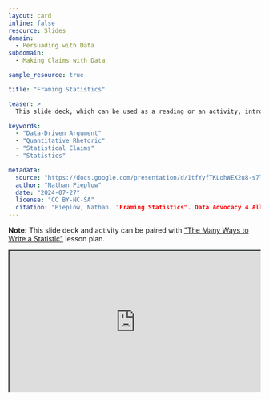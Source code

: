 ```yaml
---
layout: card
inline: false
resource: Slides
domain:
  - Persuading with Data
subdomain:
  - Making Claims with Data

sample_resource: true

title: "Framing Statistics"

teaser: >
  This slide deck, which can be used as a reading or an activity, introduces students to the rhetorical framework of framing theory and explores how this framework can be applied to study and generate statistics and statistical claims.

keywords:
  - "Data-Driven Argument"
  - "Quantitative Rhetoric"
  - "Statistical Claims"
  - "Statistics"

metadata:
  source: "https://docs.google.com/presentation/d/1tfYyfTKLohWEX2u8-s7louyPhrkVh2Gy/edit?usp=sharing&ouid=116941745404208628216&rtpof=true&sd=true"
  author: "Nathan Pieplow"
  date: "2024-07-27"
  license: "CC BY-NC-SA"
  citation: "Pieplow, Nathan. "Framing Statistics". Data Advocacy 4 All, University of Colorado. 27 July 2024 "
---
```


**Note:** This slide deck and activity can be paired with ["The Many Ways to Write a Statistic"](https://da4asandbox.github.io/curricularsite/cards/many-ways-to-write-a-statistic) lesson plan.

<div style="position: relative; padding-bottom: 56.25%; height: 0; overflow: hidden;"><iframe src="https://docs.google.com/presentation/d/1tfYyfTKLohWEX2u8-s7louyPhrkVh2Gy/edit?usp=sharing&ouid=116941745404208628216&rtpof=true&sd=true" width="100%" title="Framing Statistics" style="border:2px #323639 solid; position: absolute; top: 0; left: 0; right: 0; bottom: 0; height: 100%; max-width: 100%;"></iframe></div>
